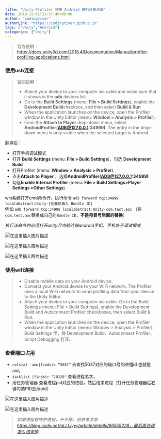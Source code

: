 ```yaml
---
title: "Unity Profiler 使用 Android 真机连接测试"
date: 2019-12-01T21:57:40+08:00
author: "codingriver"
authorLink: "https://codingriver.github.io"
tags: ["Unity","Android"]
categories: ["Unity"]
---
```


<!--more-->

> 官方说明：https://docs.unity3d.com/2018.4/Documentation/Manual/profiler-profiling-applications.html



### 使用usb连接
>官网说明：
> - Attach your device to your computer via cable and make sure that it shows in the **adb**
 devices list.
> - Go to the **Build Settings** (menu: **File > Build Settings**), enable the **Development Build**checkbox, and then select **Build & Run**
> - When the application launches on the device, open the Profiler window in the Unity Editor (menu: **Window > Analysis > Profiler**).
> - From the **Attach to Player** drop-down menu, select **AndroidProfiler(ADB@127.0.0.1:34999)**. The entry in the drop-down menu is only visible when the selected target is Android.

翻译后：
- 打开手机调试模式
-  打开 **Build Settings** (menu: **File > Build Settings**)，勾选 **Development Build**
-  打开Profiler (menu: **Window > Analysis > Profiler**).
- 点击**Attach to Player** ，选择**AndroidProfiler(ADB@127.0.0.1:34999)**
- 勾选**Enable Internal Profiler** (menu: **File > Build Settings>Player Settings >Other Settings**).
  
win系统打开cmd命令行，执行命令  `adb forward tcp:34999 localabstract:Unity-{在此处插入 Bundle ID}`    
例如  `adb forward tcp:34999 localabstract:Unity-com.test.aoc` （将`com.test.aoc`替换成自己的`Bundle ID`，**不是将冒号后面的替换**）

*执行该命令时必须打开unity且电脑连接android手机，手机处于调试模式*
  
  

![在这里插入图片描述](https://img-blog.csdnimg.cn/20200817213544990.png#pic_center)  

  
  

![在这里插入图片描述](https://img-blog.csdnimg.cn/20200817214702727.png?x-oss-process=image/watermark,type_ZmFuZ3poZW5naGVpdGk,shadow_10,text_aHR0cHM6Ly9ibG9nLmNzZG4ubmV0L2NvZGluZ3JpdmVy,size_16,color_FFFFFF,t_70#pic_center)  

  
  

![在这里插入图片描述](https://img-blog.csdnimg.cn/2020081721473018.png?x-oss-process=image/watermark,type_ZmFuZ3poZW5naGVpdGk,shadow_10,text_aHR0cHM6Ly9ibG9nLmNzZG4ubmV0L2NvZGluZ3JpdmVy,size_16,color_FFFFFF,t_70#pic_center)  


### 使用wifi连接
> - Disable mobile data on your Android device.
> - Connect your Android device to your WiFi network. The Profiler uses a local WiFi network to send profiling data from your device to the Unity Editor.
> - Attach your device to your computer via cable. Go to the Build Settings (menu: File > Build Settings), enable the Development Build and Autoconnect Profiler checkboxes, then select Build & Run.
> - When the application launches on the device, open the Profiler window in the Unity Editor (menu: Window > Analysis > Profiler).
Build Settings 里，将 Development Build、Autoconnect Profiler、Script Debugging 打开。

### 查看端口占用
-   `netstat -ano|findstr “5037”`   去查找5037对应的端口号的进程id 也就是pid。
-   `tasklist |findstr “20120"`  查看进程名字。
- 用任务管理器 查看进程pid对应的进程，然后结束进程（打开任务管理器后右键勾选PID显示pid）

  
  

![在这里插入图片描述](https://img-blog.csdnimg.cn/20200817213907858.png?x-oss-process=image/watermark,type_ZmFuZ3poZW5naGVpdGk,shadow_10,text_aHR0cHM6Ly9ibG9nLmNzZG4ubmV0L2NvZGluZ3JpdmVy,size_16,color_FFFFFF,t_70#pic_center)  


  
  

![在这里插入图片描述](https://img-blog.csdnimg.cn/20200817214356745.png?x-oss-process=image/watermark,type_ZmFuZ3poZW5naGVpdGk,shadow_10,text_aHR0cHM6Ly9ibG9nLmNzZG4ubmV0L2NvZGluZ3JpdmVy,size_16,color_FFFFFF,t_70#pic_center)  



> *如果进程有守护进程，干不掉，则参考文章 https://blog.csdn.net/aLLLiyyy/article/details/86555228，最后面会说怎么结束掉*

